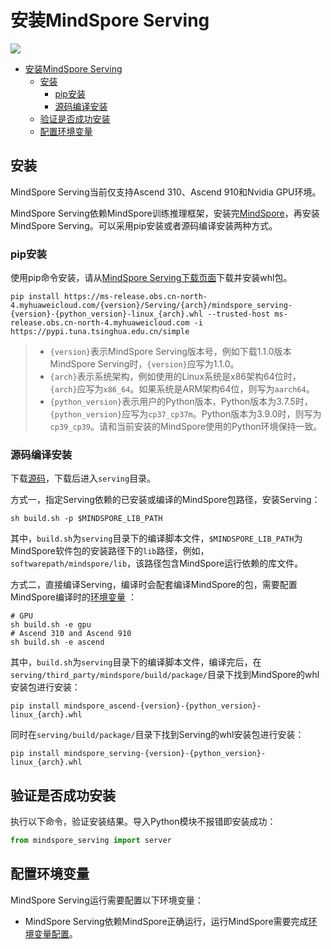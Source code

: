 # 安装MindSpore Serving

<a href="https://gitee.com/mindspore/docs/blob/r1.5/docs/serving/docs/source_zh_cn/serving_install.md" target="_blank"><img src="https://gitee.com/mindspore/docs/raw/r1.5/resource/_static/logo_source.png"></a>

<!-- TOC -->

- [安装MindSpore Serving](安装#mindspore-serving)
    - [安装](#安装)
        - [pip安装](#pip安装)
        - [源码编译安装](#源码编译安装)
    - [验证是否成功安装](#验证是否成功安装)
    - [配置环境变量](#配置环境变量)

<!-- /TOC -->

## 安装

MindSpore Serving当前仅支持Ascend 310、Ascend 910和Nvidia GPU环境。

MindSpore Serving依赖MindSpore训练推理框架，安装完[MindSpore](https://gitee.com/mindspore/mindspore#%E5%AE%89%E8%A3%85)，再安装MindSpore Serving。可以采用pip安装或者源码编译安装两种方式。

### pip安装

使用pip命令安装，请从[MindSpore Serving下载页面](https://www.mindspore.cn/versions)下载并安装whl包。

 ```shell
pip install https://ms-release.obs.cn-north-4.myhuaweicloud.com/{version}/Serving/{arch}/mindspore_serving-{version}-{python_version}-linux_{arch}.whl --trusted-host ms-release.obs.cn-north-4.myhuaweicloud.com -i https://pypi.tuna.tsinghua.edu.cn/simple
```

> - `{version}`表示MindSpore Serving版本号，例如下载1.1.0版本MindSpore Serving时，`{version}`应写为1.1.0。
> - `{arch}`表示系统架构，例如使用的Linux系统是x86架构64位时，`{arch}`应写为`x86_64`。如果系统是ARM架构64位，则写为`aarch64`。
> - `{python_version}`表示用户的Python版本，Python版本为3.7.5时，`{python_version}`应写为`cp37_cp37m`。Python版本为3.9.0时，则写为`cp39_cp39`。请和当前安装的MindSpore使用的Python环境保持一致。

### 源码编译安装

下载[源码](https://gitee.com/mindspore/serving)，下载后进入`serving`目录。

方式一，指定Serving依赖的已安装或编译的MindSpore包路径，安装Serving：

```shell
sh build.sh -p $MINDSPORE_LIB_PATH
```

其中，`build.sh`为`serving`目录下的编译脚本文件，`$MINDSPORE_LIB_PATH`为MindSpore软件包的安装路径下的`lib`路径，例如，`softwarepath/mindspore/lib`，该路径包含MindSpore运行依赖的库文件。

方式二，直接编译Serving，编译时会配套编译MindSpore的包，需要配置MindSpore编译时的[环境变量](https://gitee.com/mindspore/docs/blob/r1.5/install/mindspore_ascend_install_source.md#配置环境变量) ：

```shell
# GPU
sh build.sh -e gpu
# Ascend 310 and Ascend 910
sh build.sh -e ascend
```

其中，`build.sh`为`serving`目录下的编译脚本文件，编译完后，在`serving/third_party/mindspore/build/package/`目录下找到MindSpore的whl安装包进行安装：

```shell
pip install mindspore_ascend-{version}-{python_version}-linux_{arch}.whl
```

同时在`serving/build/package/`目录下找到Serving的whl安装包进行安装：

```shell
pip install mindspore_serving-{version}-{python_version}-linux_{arch}.whl

```

## 验证是否成功安装

执行以下命令，验证安装结果。导入Python模块不报错即安装成功：

```python
from mindspore_serving import server
```

## 配置环境变量

MindSpore Serving运行需要配置以下环境变量：

- MindSpore Serving依赖MindSpore正确运行，运行MindSpore需要完成[环境变量配置](https://gitee.com/mindspore/docs/blob/r1.5/install/mindspore_ascend_install_pip.md#%E9%85%8D%E7%BD%AE%E7%8E%AF%E5%A2%83%E5%8F%98%E9%87%8F)。
